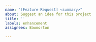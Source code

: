 ```yaml
---
name: "[Feature Request] <summary>"
about: Suggest an idea for this project
title: ''
labels: enhancement
assignees: Bawnorton

---
```




